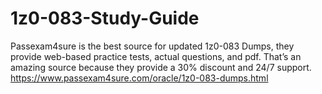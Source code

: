 # 1z0-083-Study-Guide
Passexam4sure is the best source for updated 1z0-083 Dumps, they provide web-based practice tests, actual questions, and pdf. That’s an amazing source because they provide a 30% discount and 24/7 support. https://www.passexam4sure.com/oracle/1z0-083-dumps.html
